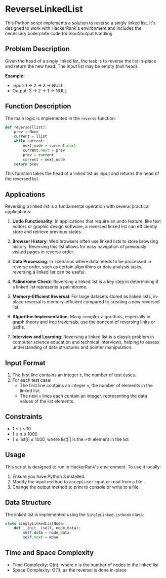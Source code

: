# ReverseLinkedList

This Python script implements a solution to reverse a singly linked list. It's designed to work with HackerRank's environment and includes the necessary boilerplate code for input/output handling.

## Problem Description

Given the head of a singly linked list, the task is to reverse the list in-place and return the new head. The input list may be empty (null head).

**Example:**
- Input: 1 → 2 → 3 → NULL
- Output: 3 → 2 → 1 → NULL

## Function Description

The main logic is implemented in the `reverse` function:

```python
def reverse(llist):
    prev = None
    current = llist
    while current:
        next_node = current.next
        current.next = prev
        prev = current
        current = next_node
    return prev
```

This function takes the head of a linked list as input and returns the head of the reversed list.

## Applications

Reversing a linked list is a fundamental operation with several practical applications:

1. **Undo Functionality**: In applications that require an undo feature, like text editors or graphic design software, a reversed linked list can efficiently store and retrieve previous states.

2. **Browser History**: Web browsers often use linked lists to store browsing history. Reversing this list allows for easy navigation of previously visited pages in reverse order.

3. **Data Processing**: In scenarios where data needs to be processed in reverse order, such as certain algorithms or data analysis tasks, reversing a linked list can be useful.

4. **Palindrome Check**: Reversing a linked list is a key step in determining if a linked list represents a palindrome.

5. **Memory-Efficient Reversal**: For large datasets stored as linked lists, in-place reversal is memory-efficient compared to creating a new reversed list.

6. **Algorithm Implementation**: Many complex algorithms, especially in graph theory and tree traversals, use the concept of reversing links or paths.

7. **Interview and Learning**: Reversing a linked list is a classic problem in computer science education and technical interviews, helping to assess understanding of data structures and pointer manipulation.

## Input Format

1. The first line contains an integer `t`, the number of test cases.
2. For each test case:
   - The first line contains an integer `n`, the number of elements in the linked list.
   - The next `n` lines each contain an integer, representing the data values of the list elements.

## Constraints

- 1 ≤ t ≤ 10
- 1 ≤ n ≤ 1000
- 1 ≤ list[i] ≤ 1000, where list[i] is the i-th element in the list

## Usage

This script is designed to run in HackerRank's environment. To use it locally:

1. Ensure you have Python 3 installed.
2. Modify the input method to accept user input or read from a file.
3. Change the output method to print to console or write to a file.

## Data Structure

The linked list is implemented using the `SinglyLinkedListNode` class:

```python
class SinglyLinkedListNode:
    def __init__(self, node_data):
        self.data = node_data
        self.next = None
```

## Time and Space Complexity

- Time Complexity: O(n), where n is the number of nodes in the linked list
- Space Complexity: O(1), as the reversal is done in-place

